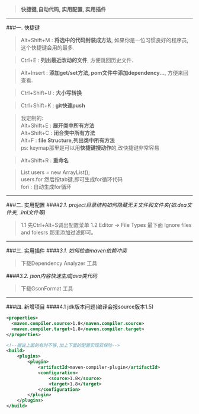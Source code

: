> **快捷键,自动代码, 实用配置, 实用插件**
---
###一. 快捷键 
> Alt+Shift+M :  **将选中的代码封装成方法**, 如果你是一位习惯良好的程序员,这个快捷键会用的最多.

> Ctrl+E :  **列出最近改动的文件**, 方便跳回历史文件.

> Alt+Insert :  **添加get/set方法, pom文件中添加dependency...**, 方便来回查看.

> Ctrl+Shift+U : **大小写转换**

> Ctrl+Shift+K : **git快速push**

> 我定制的:  
> Alt+Shift+E : **展开类中所有方法**  
> Alt+Shift+C : **闭合类中所有方法**  
> Alt+F : **file Structure,列出类中所有方法**   
> ps: keymap那里是可以用**快捷键搜动作**的,改快捷键非常容易  

> Alt+Shift+R : **重命名**  

>   List<User> users = new ArrayList<User>();  
    users.for 然后按tab键,即可生成for循环代码  
    fori : 自动生成for循环  


---
###二. 实用配置
####*2.1. project目录结构如何隐藏无关文件和文件夹(如.dea文件夹, .iml文件等)*
 > 1.1 先Ctrl+Alt+S调出配置菜单
    1.2 Editor -> File Types 最下面 lgnore files and folesrs 那里添加过滤即可。 

---
###三. 实用插件
####*3.1.  如何检查maven依赖冲突*
> 下载Dependency Analyzer 工具

####*3.2.  json内容快速生成java类代码*
> 下载GsonFormat 工具
---

###四. 新增项目
####4.1 jdk版本问题(编译会报source版本1.5)
```xml
<properties>
  <maven.compiler.source>1.8</maven.compiler.source>
  <maven.compiler.target>1.8</maven.compiler.target>
</properties>
```
```xml
<!--据说上面的有时不够,加上下面的配置实现双保险-->
<build>
    <plugins>
        <plugin>
            <artifactId>maven-compiler-plugin</artifactId>
            <configuration>
                <source>1.8</source>
                <target>1.8</target>
            </configuration>
        </plugin>
    </plugins>
</build>
```
